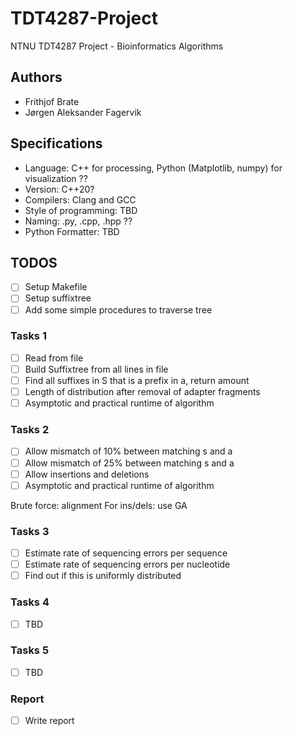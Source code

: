 # TDT4287-Project
NTNU TDT4287 Project - Bioinformatics Algorithms 

## Authors
- Frithjof Brate
- Jørgen Aleksander Fagervik

## Specifications
* Language: C++ for processing, Python (Matplotlib, numpy) for visualization ??
* Version: C++20?
* Compilers: Clang and GCC
* Style of programming: TBD
* Naming: .py, .cpp, .hpp ??
* Python Formatter: TBD

## TODOS
- [ ] Setup Makefile
- [ ] Setup suffixtree 
- [ ] Add some simple procedures to traverse tree

### Tasks 1
- [ ] Read from file
- [ ] Build Suffixtree from all lines in file
- [ ] Find all suffixes in S that is a prefix in a, return amount
- [ ] Length of distribution after removal of adapter fragments
- [ ] Asymptotic and practical runtime of algorithm    

### Tasks 2
- [ ] Allow mismatch of 10% between matching s and a
- [ ] Allow mismatch of 25% between matching s and a
- [ ] Allow insertions and deletions
- [ ] Asymptotic and practical runtime of algorithm    

Brute force: alignment 
For ins/dels: use GA

### Tasks 3
- [ ] Estimate rate of sequencing errors per sequence
- [ ] Estimate rate of sequencing errors per nucleotide
- [ ] Find out if this is uniformly distributed

### Tasks 4
- [ ] TBD
### Tasks 5
- [ ] TBD

### Report
- [ ] Write report